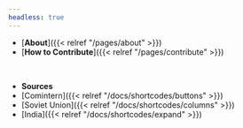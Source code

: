 ```yaml
---
headless: true
---
```


- [**About**]({{< relref "/pages/about" >}})
- [**How to Contribute**]({{< relref "/pages/contribute" >}})

<br />

- **Sources**
- [Comintern]({{< relref "/docs/shortcodes/buttons" >}})
- [Soviet Union]({{< relref "/docs/shortcodes/columns" >}})
- [India]({{< relref "/docs/shortcodes/expand" >}})

<br />
